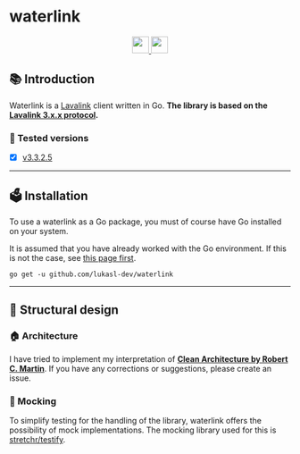 # waterlink

<div align="center">
  <a href="https://golang.org/">
    <img
      src="https://img.shields.io/badge/Written%20in-Go-%23EF4041?style=for-the-badge"
      height="30"
    />
  </a>
  <a href="https://pkg.go.dev/github.com/lukasl-dev/waterlink">
    <img
      src="https://img.shields.io/badge/godoc-reference-5272B4.svg?style=for-the-badge"
      height="30"
    />
  </a>
</div>

## :books: Introduction

Waterlink is a [Lavalink](https://github.com/freyacodes/Lavalink) client written in Go. **The library is based on the [Lavalink 3.x.x protocol](https://github.com/freyacodes/Lavalink/blob/master/IMPLEMENTATION.md).**

### :mag_right: Tested versions

- [x] [v3.3.2.5](https://github.com/freyacodes/Lavalink/releases/tag/3.3.2.5)

---

## :ballot_box: Installation

To use a waterlink as a Go package, you must of course have Go installed on your system.

It is assumed that you have already worked with the Go environment. If this is not the case, see [this page first](https://golang.org/doc/install).

```shell
go get -u github.com/lukasl-dev/waterlink
```

---

## :art: Structural design

### :house: Architecture

I have tried to implement my interpretation of [**Clean Architecture by Robert C. Martin**](https://blog.cleancoder.com/uncle-bob/2012/08/13/the-clean-architecture.html). If you have any corrections or suggestions, please create an issue.

### :mosquito: Mocking

To simplify testing for the handling of the library, waterlink offers the possibility of mock implementations. The mocking library used for this is [stretchr/testify](https://github.com/stretchr/testify).
